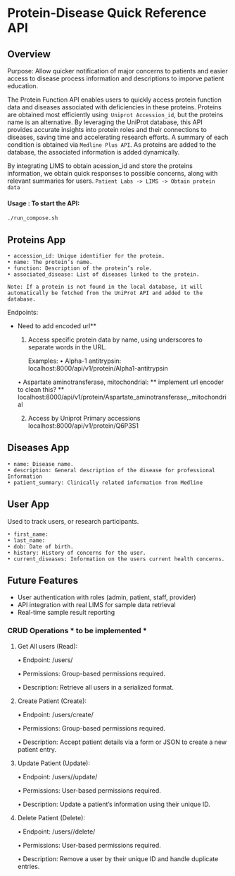 # Protein-Disease Quick Reference API

## Overview

Purpose: Allow quicker notification of major concerns to patients and easier access to disease process information and descriptions to imporve patient education.

The Protein Function API enables users to quickly access protein function data and 
diseases associated with deficiencies in these proteins. Proteins are obtained most 
efficiently using` Uniprot Accession_id`, but the proteins name is an alternative. By 
leveraging the UniProt database, this API provides accurate insights into protein roles 
and their connections to diseases, saving time and accelerating research efforts. A summary of 
each condition is obtained via `Medline Plus API`. As proteins are added to the database, the 
associated information is added dynamically.

By integrating LIMS to obtain acession_id and store the proteins information, we obtain quick responses to possible concerns, along with relevant summaries for users.
`Patient Labs -> LIMS -> Obtain protein data`

#### Usage : To start the API:

```
./run_compose.sh
```

## Proteins App
	• accession_id: Unique identifier for the protein.
	• name: The protein’s name.
	• function: Description of the protein’s role.
	• associated_disease: List of diseases linked to the protein.

`Note: If a protein is not found in the local database, it will automatically be fetched from the UniProt API and added to the database.`

Endpoints: 

* Need to add encoded url**
	1.	Access specific protein data by name, using underscores to separate words in the URL.
        
        Examples:
	•	Alpha-1 antitrypsin: 
                localhost:8000/api/v1/protein/Alpha1-antitrypsin


	•	Aspartate aminotransferase, mitochondrial: ** implement url encoder to clean this? **
                        localhost:8000/api/v1/protein/Aspartate_aminotransferase,_mitochondrial

	2. Access by Uniprot Primary accessions 
						localhost:8000/api/v1/protein/Q6P3S1

## Diseases App

	• name: Disease name.
	• description: General description of the disease for professional Information
	• patient_summary: Clinically related information from Medline

	
## User App
Used to track users, or research participants. 

	• first_name:
	• last_name: 
	• dob: Date of birth.
	• history: History of concerns for the user.
	• current_diseases: Information on the users current health concerns.


## Future Features
- User authentication with roles (admin, patient, staff, provider)
- API integration with real LIMS for sample data retrieval
- Real-time sample result reporting

### CRUD Operations * to be implemented * 

1. Get All users (Read):

	• Endpoint: /users/
	
	•	Permissions: Group-based permissions required.

	•	Description: Retrieve all users in a serialized format.

2. Create Patient (Create):

	•	Endpoint: /users/create/

	•	Permissions: Group-based permissions required.

	•	Description: Accept patient details via a form or JSON to create a new patient entry.

3. Update Patient (Update):

	•	Endpoint: /users/<id>/update/

	•	Permissions: User-based permissions required.

	•	Description: Update a patient’s information using their unique ID.

4. Delete Patient (Delete):

	•	Endpoint: /users/<id>/delete/

	•	Permissions: User-based permissions required.

	•	Description: Remove a user by their unique ID and handle duplicate entries.

